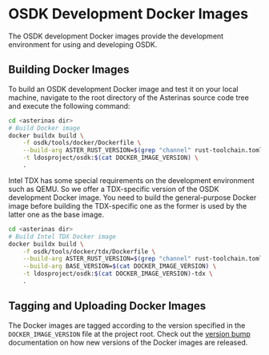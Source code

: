 # OSDK Development Docker Images

The OSDK development Docker images provide the development environment for using and developing OSDK.

## Building Docker Images

To build an OSDK development Docker image and test it on your local machine, navigate to the root directory of the Asterinas source code tree and execute the following command:

```bash
cd <asterinas dir>
# Build Docker image
docker buildx build \
    -f osdk/tools/docker/Dockerfile \
    --build-arg ASTER_RUST_VERSION=$(grep "channel" rust-toolchain.toml | awk -F '"' '{print $2}') \
    -t ldosproject/osdk:$(cat DOCKER_IMAGE_VERSION) \
    .
```

Intel TDX has some special requirements on the development environment such as QEMU.
So we offer a TDX-specific version of the OSDK development Docker image.
You need to build the general-purpose Docker image before building the TDX-specific one
as the former is used by the latter one as the base image.

```bash
cd <asterinas dir>
# Build Intel TDX Docker image
docker buildx build \
    -f osdk/tools/docker/tdx/Dockerfile \
    --build-arg ASTER_RUST_VERSION=$(grep "channel" rust-toolchain.toml | awk -F '"' '{print $2}') \
    --build-arg BASE_VERSION=$(cat DOCKER_IMAGE_VERSION) \
    -t ldosproject/osdk:$(cat DOCKER_IMAGE_VERSION)-tdx \
    .
```

## Tagging and Uploading Docker Images

The Docker images are tagged according to the version specified
in the `DOCKER_IMAGE_VERSION` file at the project root.
Check out the [version bump](https://asterinas.github.io/book/to-contribute/version-bump.html) documentation
on how new versions of the Docker images are released.
